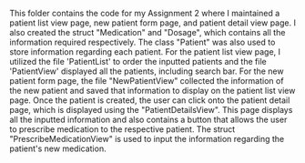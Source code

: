 This folder contains the code for my Assignment 2 where I maintained a patient list view page, new patient form page, and patient detail view page.
I also created the struct "Medication" and "Dosage", which contains all the information required respectively. The class "Patient" was also used to store
information regarding each patient. For the patient list view page, I utilized the file 'PatientList' to order the inputted patients and the file 
'PatientView' displayed all the patients, including search bar. For the new patient form page, the file "NewPatientView" collected the information of the
new patient and saved that information to display on the patient list view page. Once the patient is created, the user can click onto the patient detail 
page, which is displayed using the "PatientDetailsView". This page displays all the inputted information and also contains a button that allows the user
to prescribe medication to the respective patient. The struct "PrescribeMedicationView" is used to input the information regarding the patient's new medication.
